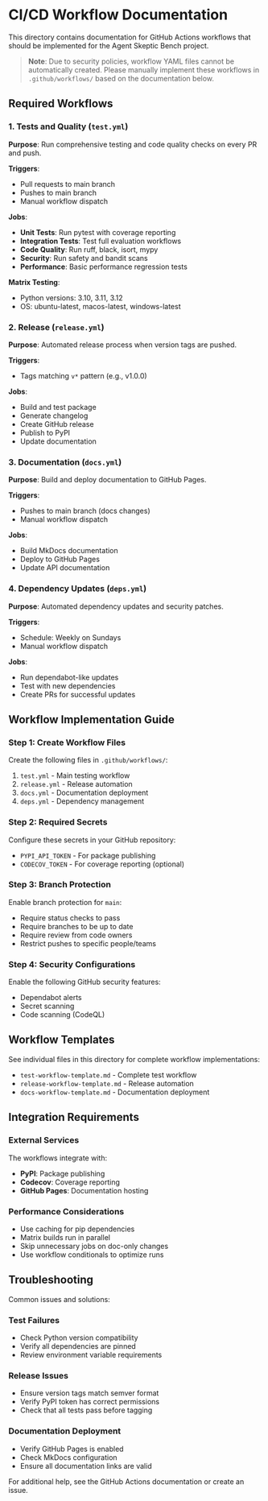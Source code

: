 # CI/CD Workflow Documentation

This directory contains documentation for GitHub Actions workflows that should be implemented for the Agent Skeptic Bench project.

> **Note**: Due to security policies, workflow YAML files cannot be automatically created. Please manually implement these workflows in `.github/workflows/` based on the documentation below.

## Required Workflows

### 1. Tests and Quality (`test.yml`)

**Purpose**: Run comprehensive testing and code quality checks on every PR and push.

**Triggers**: 
- Pull requests to main branch
- Pushes to main branch
- Manual workflow dispatch

**Jobs**:
- **Unit Tests**: Run pytest with coverage reporting
- **Integration Tests**: Test full evaluation workflows
- **Code Quality**: Run ruff, black, isort, mypy
- **Security**: Run safety and bandit scans
- **Performance**: Basic performance regression tests

**Matrix Testing**:
- Python versions: 3.10, 3.11, 3.12
- OS: ubuntu-latest, macos-latest, windows-latest

### 2. Release (`release.yml`)

**Purpose**: Automated release process when version tags are pushed.

**Triggers**:
- Tags matching `v*` pattern (e.g., v1.0.0)

**Jobs**:
- Build and test package
- Generate changelog
- Create GitHub release
- Publish to PyPI
- Update documentation

### 3. Documentation (`docs.yml`)

**Purpose**: Build and deploy documentation to GitHub Pages.

**Triggers**:
- Pushes to main branch (docs changes)
- Manual workflow dispatch

**Jobs**:
- Build MkDocs documentation
- Deploy to GitHub Pages
- Update API documentation

### 4. Dependency Updates (`deps.yml`)

**Purpose**: Automated dependency updates and security patches.

**Triggers**:
- Schedule: Weekly on Sundays
- Manual workflow dispatch

**Jobs**:
- Run dependabot-like updates
- Test with new dependencies
- Create PRs for successful updates

## Workflow Implementation Guide

### Step 1: Create Workflow Files

Create the following files in `.github/workflows/`:

1. `test.yml` - Main testing workflow
2. `release.yml` - Release automation
3. `docs.yml` - Documentation deployment
4. `deps.yml` - Dependency management

### Step 2: Required Secrets

Configure these secrets in your GitHub repository:

- `PYPI_API_TOKEN` - For package publishing
- `CODECOV_TOKEN` - For coverage reporting (optional)

### Step 3: Branch Protection

Enable branch protection for `main`:
- Require status checks to pass
- Require branches to be up to date
- Require review from code owners
- Restrict pushes to specific people/teams

### Step 4: Security Configurations

Enable the following GitHub security features:
- Dependabot alerts
- Secret scanning
- Code scanning (CodeQL)

## Workflow Templates

See individual files in this directory for complete workflow implementations:

- `test-workflow-template.md` - Complete test workflow
- `release-workflow-template.md` - Release automation
- `docs-workflow-template.md` - Documentation deployment

## Integration Requirements

### External Services

The workflows integrate with:
- **PyPI**: Package publishing
- **Codecov**: Coverage reporting
- **GitHub Pages**: Documentation hosting

### Performance Considerations

- Use caching for pip dependencies
- Matrix builds run in parallel
- Skip unnecessary jobs on doc-only changes
- Use workflow conditionals to optimize runs

## Troubleshooting

Common issues and solutions:

### Test Failures
- Check Python version compatibility
- Verify all dependencies are pinned
- Review environment variable requirements

### Release Issues
- Ensure version tags match semver format
- Verify PyPI token has correct permissions
- Check that all tests pass before tagging

### Documentation Deployment
- Verify GitHub Pages is enabled
- Check MkDocs configuration
- Ensure all documentation links are valid

For additional help, see the GitHub Actions documentation or create an issue.